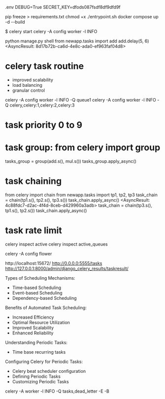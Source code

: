 .env
DEBUG=True
SECRET_KEY=dfods087fsdf8df9dfd9f

pip freeze > requirements.txt
chmod +x ./entrypoint.sh
docker compose up -d --build

$ celery start
celery -A config worker -l INFO

python manage.py shell
from newapp.tasks import add
add.delay(5, 6)
<AsyncResult: 8d17b72b-ca6d-4e8c-ada0-ef963faf04d8>


# celery task routine
- improved scalability
- load balancing
- granular control

celery -A config worker -l INFO -Q queue1
celery -A config worker -l INFO -Q celery,celery:1,celery:2,celery:3

# task priority 0 to 9

# task group: from celery import group
tasks_group = group(add.s(), mul.s())
tasks_group.apply_async()

# task chaining
from celery import chain
from newapp.tasks import tp1, tp2, tp3
task_chain = chain(tp1.s(), tp2.s(), tp3.s())
task_chain.apply_async()
<AsyncResult: 4c88fdc7-d2ac-4f4d-8ceb-d429960a3adb>
task_chain = chain(tp3.s(), tp1.s(), tp2.s())
task_chain.apply_async()

# task rate limit


celery inspect active
celery inspect active_queues

celery -A config flower

http://localhost:15672/
http://0.0.0.0:5555/tasks
http://127.0.0.1:8000/admin/django_celery_results/taskresult/


Types of Scheduling Mechanisms:
* Time-based Scheduling
* Event-based Scheduling
* Dependency-based Scheduling

Benefits of Automated Task Scheduling:
* Increased Efficiency
* Optimal Resource Utilization
* Improved Scalability
* Enhanced Reliability

Understanding Periodic Tasks:
* Time base recurring tasks

Configuring Celery for Periodic Tasks:
* Celery beat scheduler configuration
* Defining Periodic Tasks
* Customizing Periodic Tasks


celery -A worker -l INFO -Q tasks,dead_letter -E -B